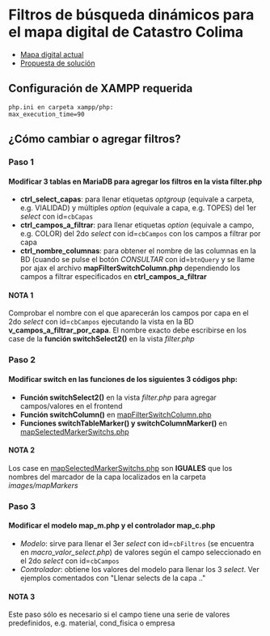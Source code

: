 # Filtros de búsqueda dinámicos para el mapa digital de Catastro Colima

- [Mapa digital actual]
- [Propuesta de solución]

## Configuración de XAMPP requerida

```
php.ini en carpeta xampp/php:
max_execution_time=90
```

## ¿Cómo cambiar o agregar filtros?

### Paso 1
#### Modificar 3 tablas en MariaDB para agregar los filtros en la vista filter.php

- **ctrl_select_capas**: para llenar etiquetas *optgroup* (equivale a carpeta, e.g. VIALIDAD) y múltiples *option* (equivale a capa, e.g. TOPES) del 1er *select* con id=`cbCapas`
- **ctrl_campos_a_filtrar**: para llenar etiquetas *option* (equivale a campo, e.g. COLOR) del 2do *select* con id=`cbCampos` con los campos a filtrar por capa
- **ctrl_nombre_columnas**: para obtener el nombre de las columnas en la BD (cuando se pulse el botón *CONSULTAR* con id=`btnQuery` y se llame por ajax el archivo **mapFilterSwitchColumn.php** dependiendo los campos a filtrar especificados en **ctrl_campos_a_filtrar**
#### NOTA 1
Comprobar el nombre con el que aparecerán los campos por capa en el 2do *select* con id=`cbCampos` ejecutando la vista en la BD **v_campos_a_filtrar_por_capa**. El nombre exacto debe escribirse en los case de la **función switchSelect2()** en la vista *filter.php*

### Paso 2
#### Modificar switch en las funciones de los siguientes 3 códigos php:
- **Función switchSelect2()** en la vista *filter.php* para agregar campos/valores en el frontend
- **Función switchColumn()** en [mapFilterSwitchColumn.php](sqlqueries/mapFilterSwitchColumn.php)
- **Funciones switchTableMarker() y switchColumnMarker()** en [mapSelectedMarkerSwitchs.php](sqlqueries/mapSelectedMarkerSwitchs.php)
#### NOTA 2
Los case en [mapSelectedMarkerSwitchs.php](sqlqueries/mapSelectedMarkerSwitchs.php) son **IGUALES** que los nombres del marcador de la capa localizados en la carpeta *images/mapMarkers*

### Paso 3
#### Modificar el modelo map_m.php y el controlador map_c.php
- *Modelo*: sirve para llenar el 3er *select* con id=`cbFiltros` (se encuentra en *macro_valor_select.php*) de valores según el campo seleccionado en el 2do *select* con id=`cbCampos`
- *Controlador*: obtiene los valores del modelo para llenar los 3 *select*. Ver ejemplos comentados con "Llenar selects de la capa .."
#### NOTA 3
Este paso sólo es necesario si el campo tiene una serie de valores predefinidos, e.g. material, cond_fisica o empresa

[Mapa digital actual]: <http://www.catastrocolima.gob.mx/cartografia.html>
[Propuesta de solución]: <http://osint.ateneoitc.com>